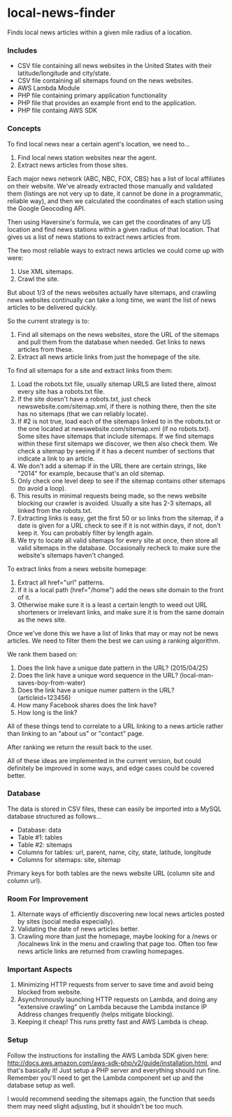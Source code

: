 # local-news-finder
Finds local news articles within a given mile radius of a location.
### Includes
* CSV file containing all news websites in the United States with their latitude/longitude and city/state.
* CSV file containing all sitemaps found on the news websites.
* AWS Lambda Module
* PHP file containing primary application functionality
* PHP file that provides an example front end to the application.
* PHP file containg AWS SDK

### Concepts
To find local news near a certain agent's location, we need to...
1. Find local news station websites near the agent.
2. Extract news articles from those sites.

Each major news network (ABC, NBC, FOX, CBS) has a list of local affiliates on their website. We've already extracted those manually and validated them (listings are not very up to date, it cannot be done in a programmatic, reliable way), and then we calculated the coordinates of each station using the Google Geocoding API.

Then using Haversine's formula, we can get the coordinates of any US location and find news stations within a given radius of that location. That gives us a list of news stations to extract news articles from.

The two most reliable ways to extract news articles we could come up with were:
1. Use XML sitemaps.
2. Crawl the site.

But about 1/3 of the news websites actually have sitemaps, and crawling news websites continually can take a long time, we want the list of news articles to be delivered quickly.

So the current strategy is to:
1. Find all sitemaps on the news websites, store the URL of the sitemaps and pull them from the database when needed. Get links to news articles from these.
2. Extract all news article links from just the homepage of the site.

To find all sitemaps for a site and extract links from them:
1. Load the robots.txt file, usually sitemap URLS are listed there, almost every site has a robots.txt file.
2. If the site doesn't have a robots.txt, just check newswebsite.com/sitemap.xml, if there is nothing there, then the site has no sitemaps (that we can reliably locate).
3. If #2 is not true, load each of the sitemaps linked to in the robots.txt or the one located at newswebsite.com/sitemap.xml (if no robots.txt). Some sites have sitemaps that include sitemaps. If we find sitemaps within these first sitemaps we discover, we then also check them. We check a sitemap by seeing if it has a decent number of <url> sections that indicate a link to an article.
4. We don't add a sitemap if in the URL there are certain strings, like "2014" for example, because that's an old sitemap.
5. Only check one level deep to see if the sitemap contains other sitemaps (to avoid a loop).
6. This results in minimal requests being made, so the news website blocking our crawler is avoided. Usually a site has 2-3 sitemaps, all linked from the robots.txt.
7. Extracting links is easy, get the first 50 or so links from the sitemap, if a date is given for a URL check to see if it is not within days, if not, don't keep it. You can probably filter by length again.
8. We try to locate all valid sitemaps for every site at once, then store all valid sitemaps in the database. Occasionally recheck to make sure the website's sitemaps haven't changed.

To extract links from a news website homepage:

1. Extract all href="url" patterns.
2. If it is a local path (href="/home") add the news site domain to the front of it.
3. Otherwise make sure it is a least a certain length to weed out URL shorteners or irrelevant links, and make sure it is from the same domain as the news site.

Once we've done this we have a list of links that may or may not be news articles. We need to filter them the best we can using a ranking algorithm.

We rank them based on:
1. Does the link have a unique date pattern in the URL? (2015/04/25)
2. Does the link have a unique word sequence in the URL? (local-man-saves-boy-from-water)
3. Does the link have a unique numer pattern in the URL? (articleid=123456)
4. How many Facebook shares does the link have?
5. How long is the link?

All of these things tend to correlate to a URL linking to a news article rather than linking to an "about us" or "contact" page.

After ranking we return the result back to the user.

All of these ideas are implemented in the current version, but could definitely be improved in some ways, and edge cases could be covered better.

### Database
The data is stored in CSV files, these can easily be imported into a MySQL database structured as follows...
* Database: data
* Table #1: tables
* Table #2: sitemaps
* Columns for tables: url, parent, name, city, state, latitude, longitude
* Columns for sitemaps: site, sitemap

Primary keys for both tables are the news website URL (column site and column url).
### Room For Improvement
1. Alternate ways of efficiently discovering new local news articles posted by sites (social media especially).
2. Validating the date of news articles better.
3. Crawling more than just the homepage, maybe looking for a /news or /localnews link in the menu and crawling that page too. Often too few news article links are returned from crawling homepages.

### Important Aspects
1. Minimizing HTTP requests from server to save time and avoid being blocked from website.
2. Asynchronously launching HTTP requests on Lambda, and doing any "extensive crawling" on Lambda because the Lambda instance IP Address changes frequently (helps mitigate blocking).
3. Keeping it cheap! This runs pretty fast and AWS Lambda is cheap.

### Setup
Follow the instructions for installing the AWS Lambda SDK given here: http://docs.aws.amazon.com/aws-sdk-php/v2/guide/installation.html, and that's basically it! Just setup a PHP server and everything should run fine. Remember you'll need to get the Lambda component set up and the database setup as well.

I would recommend seeding the sitemaps again, the function that seeds them may need slight adjusting, but it shouldn't be too much.
